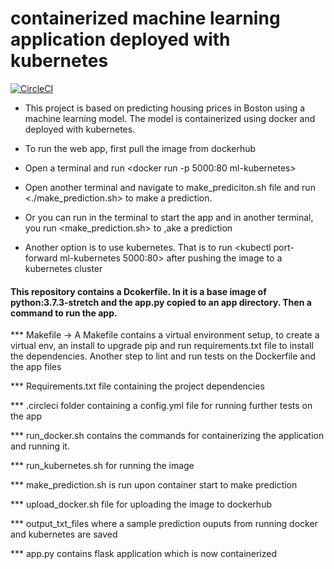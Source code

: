 
# containerized machine learning application deployed with kubernetes
[![CircleCI](https://dl.circleci.com/status-badge/img/gh/lowryel/ml-microservice-kubernetes/tree/master.svg?style=svg)](https://dl.circleci.com/status-badge/redirect/gh/lowryel/ml-microservice-kubernetes/tree/master)

* This project is based on predicting housing prices in Boston using a machine learning model. The model is containerized using docker and deployed with kubernetes.

- To run the web app, first pull the image from dockerhub 
    
- Open a terminal and run <docker run -p 5000:80 ml-kubernetes>

- Open another terminal and navigate to make_prediciton.sh file and run <./make_prediction.sh> to make a prediction.
    
- Or you can run <python app.py> in the terminal to start the app and in another terminal, you run <make_prediction.sh> to ,ake a prediction
    
- Another option is to use kubernetes. That is to run <kubectl port-forward ml-kubernetes 5000:80> after pushing the image to a kubernetes cluster

#### This repository contains a Dcokerfile. In it is a base image of python:3.7.3-stretch and the app.py copied to an app directory. Then a command to run the app.

*** Makefile -> A Makefile contains a virtual environment setup, to create a virtual env, an install to upgrade pip and run requirements.txt file to install the dependencies. Another step to lint and run tests on the Dockerfile and the app files

*** Requirements.txt file containing the project dependencies

*** .circleci folder containing a config.yml file for running further tests on the app

*** run_docker.sh contains the commands for containerizing the application and running it.

*** run_kubernetes.sh for running the image

*** make_prediction.sh is run upon container start to make prediction

*** upload_docker.sh file for uploading the image to dockerhub

*** output_txt_files where a sample prediction ouputs from running docker and kubernetes are saved

*** app.py contains flask application which is now containerized
